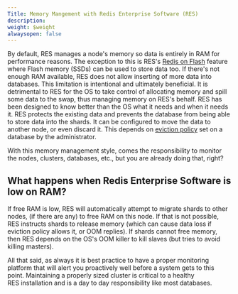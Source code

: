 ```yaml
---
Title: Memory Mangement with Redis Enterprise Software (RES)
description: 
weight: $weight
alwaysopen: false
---
```

By default, RES manages a node's memory so data is entirely in RAM for
performance reasons. The exception to this is RES's [Redis on
Flash](/redis-enterprise-documentation/concepts/memory-architecture/redis-enterprise-flash/)
feature where Flash memory (SSDs) can be used to store data too. If
there's not enough RAM available, RES does not allow inserting of more
data into databases. This limitation is intentional and ultimately
beneficial. It is detrimental to RES for the OS to take control of
allocating memory and spill some data to the swap, thus managing memory
on RES's behalf. RES has been designed to know better than the OS what
it needs and when it needs it. RES protects the existing data and
prevents the database from being able to store data into the shards. It
can be configured to move the data to another node, or even discard it.
This depends on [eviction
policy](/redis-enterprise-documentation/database-configuration/database-eviction-policy/)
set on a database by the administrator.

With this memory management style, comes the responsibility to monitor
the nodes, clusters, databases, etc., but you are already doing that,
right?

## What happens when Redis Enterprise Software is low on RAM?

If free RAM is low, RES will automatically attempt to migrate shards to
other nodes, (if there are any) to free RAM on this node. If that is not
possible, RES instructs shards to release memory (which can cause data
loss if eviction policy allows it, or OOM replies). If shards cannot
free memory, then RES depends on the OS's OOM killer to kill slaves (but
tries to avoid killing masters).

All that said, as always it is best practice to have a proper monitoring
platform that will alert you proactively well before a system gets to
this point. Maintaining a properly sized cluster is critical to a
healthy RES installation and is a day to day responsibility like most
databases.
